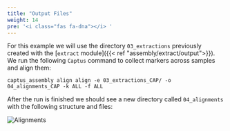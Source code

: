 ```yaml
---
title: "Output Files"
weight: 14
pre: '<i class="fas fa-dna"></i> '
---
```


For this example we will use the directory `03_extractions` previously created with the [`extract` module]({{< ref "assembly/extract/output">}}). We run the following `Captus` command to collect markers across samples and align them:

```console
captus_assembly align align -e 03_extractions_CAP/ -o 04_alignments_CAP -k ALL -f ALL
```

After the run is finished we should see a new directory called `04_alignments` with the following structure and files:

![Alignments](/images/alignments.png?width=604)
